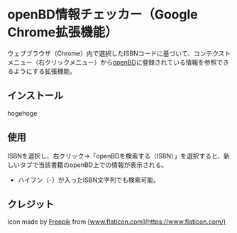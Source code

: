 # openBD情報チェッカー（Google Chrome拡張機能）
ウェブブラウザ（Chrome）内で選択したISBNコードに基づいて、コンテクストメニュー（右クリックメニュー）から[openBD](https://openbd.jp/)に登録されている情報を参照できるようにする拡張機能。

## インストール
hogehoge

## 使用
ISBNを選択し、右クリック→「openBDを検索する（ISBN）」を選択すると、新しいタブで当該書籍のopenBD上での情報が表示される。

- ハイフン（-）が入ったISBN文字列でも検索可能。

## クレジット
Icon made by [Freepik](https://www.flaticon.com/authors/freepik) from [www.flaticon.com](https://www.flaticon.com/)
